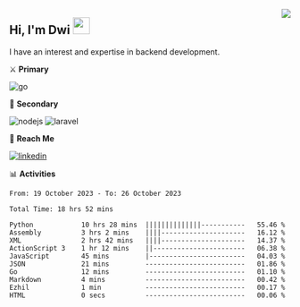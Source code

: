 [<img src="https://komarev.com/ghpvc/?username=masred&color=green&style=flat-square&label=Profile+Views" align="right">](github.com/masred)

## Hi, I'm Dwi <img src="https://raw.githubusercontent.com/MartinHeinz/MartinHeinz/master/wave.gif" width="30px">

I have an interest and expertise in backend development.

⚔️ **Primary**

![go](https://img.shields.io/badge/---?logo=go&label=Golang&style=social)

🔪 **Secondary**

![nodejs](https://img.shields.io/badge/---?logo=node.js&label=Node.js&style=social&logoColor=green)
![laravel](https://img.shields.io/badge/---?logo=laravel&label=Laravel&style=social)

🔗 **Reach Me**

[![linkedin](https://img.shields.io/badge/---?logo=linkedin&label=LinkedIn&style=social)](https://linkedin.com/in/dwifitriyanto)

📊 **Activities**

<!--START_SECTION:waka-->

```all_time
From: 19 October 2023 - To: 26 October 2023

Total Time: 18 hrs 52 mins

Python            10 hrs 28 mins  ||||||||||||||-----------   55.46 %
Assembly          3 hrs 2 mins    ||||---------------------   16.12 %
XML               2 hrs 42 mins   ||||---------------------   14.37 %
ActionScript 3    1 hr 12 mins    ||-----------------------   06.38 %
JavaScript        45 mins         |------------------------   04.03 %
JSON              21 mins         -------------------------   01.86 %
Go                12 mins         -------------------------   01.10 %
Markdown          4 mins          -------------------------   00.42 %
Ezhil             1 min           -------------------------   00.17 %
HTML              0 secs          -------------------------   00.06 %
```

<!--END_SECTION:waka-->
